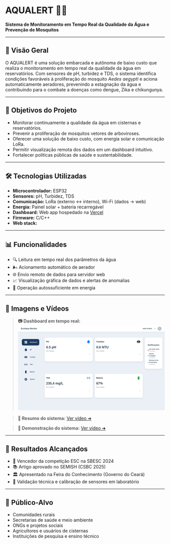 # AQUALERT 🌊🦟

**Sistema de Monitoramento em Tempo Real da Qualidade da Água e Prevenção de Mosquitos**

---

## 🚀 Visão Geral

O AQUALERT é uma solução embarcada e autônoma de baixo custo que realiza o monitoramento em tempo real da qualidade da água em reservatórios. Com sensores de pH, turbidez e TDS, o sistema identifica condições favoráveis à proliferação do mosquito *Aedes aegypti* e aciona automaticamente aeradores, prevenindo a estagnação da água e contribuindo para o combate a doenças como dengue, Zika e chikungunya.

---

## 🎯 Objetivos do Projeto

- Monitorar continuamente a qualidade da água em cisternas e reservatórios.
- Prevenir a proliferação de mosquitos vetores de arboviroses.
- Oferecer uma solução de baixo custo, com energia solar e comunicação LoRa.
- Permitir visualização remota dos dados em um dashboard intuitivo.
- Fortalecer políticas públicas de saúde e sustentabilidade.

---

## 🛠️ Tecnologias Utilizadas

- **Microcontrolador:** ESP32
- **Sensores:** pH, Turbidez, TDS
- **Comunicação:** LoRa (externo ↔ interno), Wi-Fi (dados → web)
- **Energia:** Painel solar + bateria recarregável
- **Dashboard:** Web app hospedado na [Vercel](link)
- **Firmware:** C/C++
- **Web stack:** 

---

## 📊 Funcionalidades

- 🔍 Leitura em tempo real dos parâmetros da água
- 🌬️ Acionamento automático de aerador
- 🌐 Envio remoto de dados para servidor web
- 📈 Visualização gráfica de dados e alertas de anomalias
- 🔋 Operação autossuficiente em energia

---

## 📸 Imagens e Vídeos

> **📷 Dashboard em tempo real:**
> ![Dashboard](./img/dashboard1.png)

> **🎥 Resumo do sistema:**
> [Ver vídeo ➜](https://drive.google.com/file/d/1V0k5_7Y1LrSwopJAPtiMMAwv4M4_pRc4/view?usp=drive_link)

> **🎥 Demonstração do sistema:**
> [Ver vídeo ➜](https://drive.google.com/file/d/1IcVHtaR2IsCVhfoSPKuiKI4bz8VAiVJX/view?usp=drive_link)

---

## 📍 Resultados Alcançados

- 🥇 Vencedor da competição ESC na SBESC 2024
- 📚 Artigo aprovado no SEMISH (CSBC 2025)
- 🏛️ Apresentado na Feira do Conhecimento (Governo do Ceará)
- 🔧 Validação técnica e calibração de sensores em laboratório

---

## 👥 Público-Alvo

- Comunidades rurais
- Secretarias de saúde e meio ambiente
- ONGs e projetos sociais
- Agricultores e usuários de cisternas
- Instituições de pesquisa e ensino técnico

